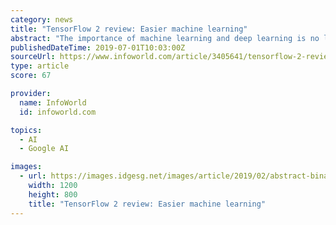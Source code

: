 ```yaml
---
category: news
title: "TensorFlow 2 review: Easier machine learning"
abstract: "The importance of machine learning and deep learning is no longer in doubt. After decades of promise, hype, and disappointment, both have led to practical applications. We haven’t gotten to the point where machine learning or deep learning applications ..."
publishedDateTime: 2019-07-01T10:03:00Z
sourceUrl: https://www.infoworld.com/article/3405641/tensorflow-2-review-easier-end-to-end-machine-learning.html
type: article
score: 67

provider:
  name: InfoWorld
  id: infoworld.com

topics:
  - AI
  - Google AI

images:
  - url: https://images.idgesg.net/images/article/2019/02/abstract-binary-vortex_matrix_motion_digtial-transformation_disruption_-by-simon-carter-peter-crowther-getty-100786981-large.3x2.jpg
    width: 1200
    height: 800
    title: "TensorFlow 2 review: Easier machine learning"
---
```

